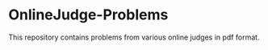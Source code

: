 # OnlineJudge-Problems

This repository contains problems from various online judges in pdf format.
